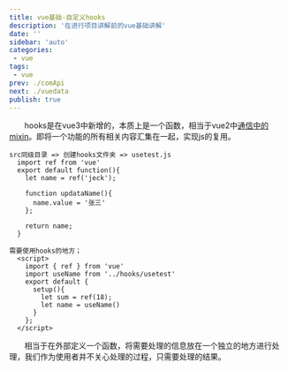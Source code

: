 ```yaml
---
title: vue基础-自定义hooks
description: '在进行项目讲解前的vue基础讲解'
date: ''
sidebar: 'auto'
categories: 
 - vue
tags: 
 - vue
prev: ./comApi
next: ./vuedata
publish: true
---
```


&nbsp;&nbsp;&nbsp;&nbsp;&nbsp;&nbsp;&nbsp;hooks是在vue3中新增的，本质上是一个函数，相当于vue2中[通信中的mixin](../assembly/configAndProper.md)。即将一个功能的所有相关内容汇集在一起，实现js的复用。
```
src同级目录 => 创建hooks文件夹 => usetest.js
  import ref from 'vue'
  export default function(){
    let name = ref('jeck');

    function updataName(){
      name.value = '张三'
    };

    return name;
  }

需要使用hooks的地方；
  <script>   
    import { ref } from 'vue'
    import useName from '../hooks/usetest'
    export default {
      setup(){
        let sum = ref(18);
        let name = useName()
      }
    };
  </script>
```

&nbsp;&nbsp;&nbsp;&nbsp;&nbsp;&nbsp;&nbsp;相当于在外部定义一个函数，将需要处理的信息放在一个独立的地方进行处理，我们作为使用者并不关心处理的过程，只需要处理的结果。 


